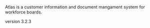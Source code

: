 Atlas is a customer information and document mangament system for workforce boards. 

version 3.2.3
